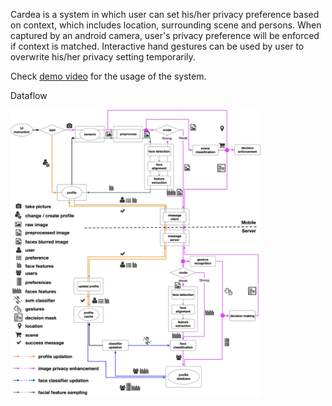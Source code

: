 Cardea is a system in which user can set his/her privacy preference based on context, which includes location, surrounding scene and persons. When captured by an android camera, user's privacy preference will be enforced if context is matched. Interactive hand gestures can be used by user to overwrite his/her privacy setting temporarily.

Check [demo video](https://drive.google.com/file/d/0B4z8qjK8O_uUc0o2RjZWYktiMTg/view) for the usage of the system.

Dataflow

<img src="./design/dataflow.jpg" width="400">



